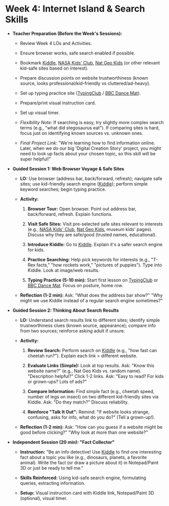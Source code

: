 ﻿# Week 4: Internet Island & Search Skills

- **Teacher Preparation (Before the Week's Sessions):**

  - Review Week 4 LOs and Activities.

  - Ensure browser works, safe search enabled if possible.

  - Bookmark [<u>Kiddle</u>](https://www.kiddle.co/), [<u>NASA Kids' Club</u>](https://www.nasa.gov/kidsclub/), [<u>Nat Geo Kids</u>](https://kids.nationalgeographic.com/) (or other relevant kid-safe sites based on interest).

  - Prepare discussion points on website trustworthiness (known source, looks professional/kid-friendly vs cluttered/ad-heavy).

  - Set up typing practice site ([<u>TypingClub</u>](https://www.typingclub.com/) / [<u>BBC Dance Mat</u>](https://www.bbc.co.uk/bitesize/topics/zf2f9j6/articles/z3c6tfr)).

  - Prepare/print visual instruction card.

  - Set up visual timer.

  - *Flexibility Note:* If searching is easy, try slightly more complex search terms (e.g., "what did stegosaurus eat"). If comparing sites is hard, focus just on identifying known sources vs. unknown ones.

  - *Final Project Link:* "We're learning how to find information online. Later, when we do our big 'Digital Creation Story' project, you might need to look up facts about your chosen topic, so this skill will be super helpful!"

- **Guided Session 1: Web Browser Voyage & Safe Sites**

  - **LO:** Use browser (address bar, back/forward, refresh); navigate safe sites; use kid-friendly search engine ([<u>Kiddle</u>](https://www.kiddle.co/)); perform simple keyword searches; begin typing practice.

  - **Activity:**

    1.  **Browser Tour:** Open browser. Point out address bar, back/forward, refresh. Explain functions.

    2.  **Visit Safe Sites:** Visit pre-selected safe sites relevant to interests (e.g., [<u>NASA Kids' Club</u>](https://www.nasa.gov/kidsclub/), [<u>Nat Geo Kids</u>](https://kids.nationalgeographic.com/), museum kids' pages). Discuss why they are safe/good (trusted names, educational).

    3.  **Introduce Kiddle:** Go to [<u>Kiddle</u>](https://www.kiddle.co/). Explain it's a safer search engine for kids.

    4.  **Practice Searching:** Help pick keywords for interests (e.g., "T-Rex facts," "how rockets work," "pictures of puppies"). Type into Kiddle. Look at image/web results.

    5.  **Typing Practice (5-10 min):** Start first lesson on [<u>TypingClub</u>](https://www.typingclub.com/) or [<u>BBC Dance Mat</u>](https://www.bbc.co.uk/bitesize/topics/zf2f9j6/articles/z3c6tfr). Focus on posture, home row.

  - **Reflection (1-2 min):** Ask: "What does the address bar show?" "Why might we use Kiddle instead of a regular search engine sometimes?"

- **Guided Session 2: Thinking About Search Results**

  - **LO:** Understand search results link to different sites; identify simple trustworthiness clues (known source, appearance); compare info from two sources; reinforce asking adult if unsure.

  - **Activity:**

    1.  **Review Search:** Perform search on [<u>Kiddle</u>](https://www.kiddle.co/) (e.g., "how fast can cheetah run?"). Explain each link = different website.

    2.  **Evaluate Links (Simple):** Look at top results. Ask: "Know this website name?" (e.g., Nat Geo Kids vs. random name). "Description helpful?" Click 1-2 links. Ask: "Easy to read? For kids or grown-ups? Lots of ads?"

    3.  **Compare Information:** Find simple fact (e.g., cheetah speed, number of legs on insect) on two different kid-friendly sites via Kiddle. Ask: "Do they match?" Discuss reliability.

    4.  **Reinforce "Talk It Out":** Remind: "If website looks strange, confusing, asks for info, what do you do?" (Tell a grown-up!).

  - **Reflection (1-2 min):** Ask: "How can you guess if a website might be good before clicking?" "Why look at more than one website?"

- **Independent Session (20 min): "Fact Collector"**

  - **Instruction:** "Be an info detective! Use [<u>Kiddle</u>](https://www.kiddle.co/) to find one interesting fact about a topic you like (e.g., dinosaurs, planets, a favorite animal). Write the fact (or draw a picture about it) in Notepad/Paint 3D or just be ready to tell me."

  - **Skills Reinforced:** Using kid-safe search engine, formulating queries, extracting information.

  - **Setup:** Visual instruction card with Kiddle link, Notepad/Paint 3D (optional), visual timer.

